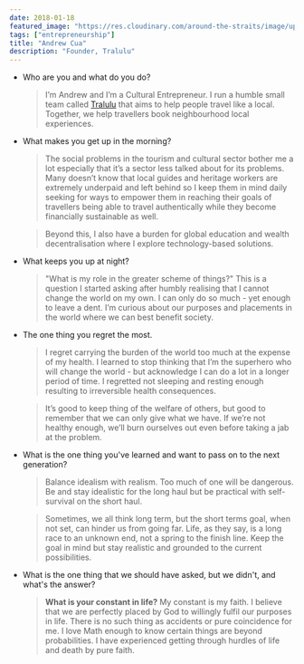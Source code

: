 ```yaml
---
date: 2018-01-18
featured_image: "https://res.cloudinary.com/around-the-straits/image/upload/c_fill,g_face,h_600,w_800/v1515846383/26909769_10204125687578649_1067171174_o_thijbn.jpg"
tags: ["entrepreneurship"]
title: "Andrew Cua"
description: "Founder, Tralulu"
---
```

* Who are you and what do you do?

    >  I’m Andrew and I’m a Cultural Entrepreneur. I run a humble small team called [Tralulu](https://tralulu.com/) that aims to help people travel like a local. Together, we help travellers book neighbourhood local experiences.

<!--more-->

* What makes you get up in the morning?

    > The social problems in the tourism and cultural sector bother me a lot especially that it’s a sector less talked about for its problems. Many doesn’t know that local guides and heritage workers are extremely underpaid and left behind so I keep them in mind daily seeking for ways to empower them in reaching their goals of travellers being able to travel authentically while they become financially sustainable as well.

    > Beyond this, I also have a burden for global education and wealth decentralisation where I explore technology-based solutions.

* What keeps you up at night?

    > "What is my role in the greater scheme of things?" This is a question I started asking after humbly realising that I cannot change the world on my own. I can only do so much - yet enough to leave a dent. I’m curious about our purposes and placements in the world where we can best benefit society.

* The one thing you regret the most.

    > I regret carrying the burden of the world too much at the expense of my health. I learned to stop thinking that I’m the superhero who will change the world - but acknowledge I can do a lot in a longer period of time. I regretted not sleeping and resting enough resulting to irreversible health consequences.

    > It’s good to keep thing of the welfare of others, but good to remember that we can only give what we have. If we’re not healthy enough, we’ll burn ourselves out even before taking a jab at the problem.

* What is the one thing you've learned and want to pass on to the next generation?

    > Balance idealism with realism. Too much of one will be dangerous. Be and stay idealistic for the long haul but be practical with self-survival on the short haul.

    > Sometimes, we all think long term, but the short terms goal, when not set, can hinder us from going far. Life, as they say, is a long race to an unknown end, not a spring to the finish line. Keep the goal in mind but stay realistic and grounded to the current possibilities.

* What is the one thing that we should have asked, but we didn't, and what's the answer?

    > **What is your constant in life?** My constant is my faith. I believe that we are perfectly placed by God to willingly fulfil our purposes in life. There is no such thing as accidents or pure coincidence for me. I love Math enough to know certain things are beyond probabilities. I have experienced getting through hurdles of life and death by pure faith.
